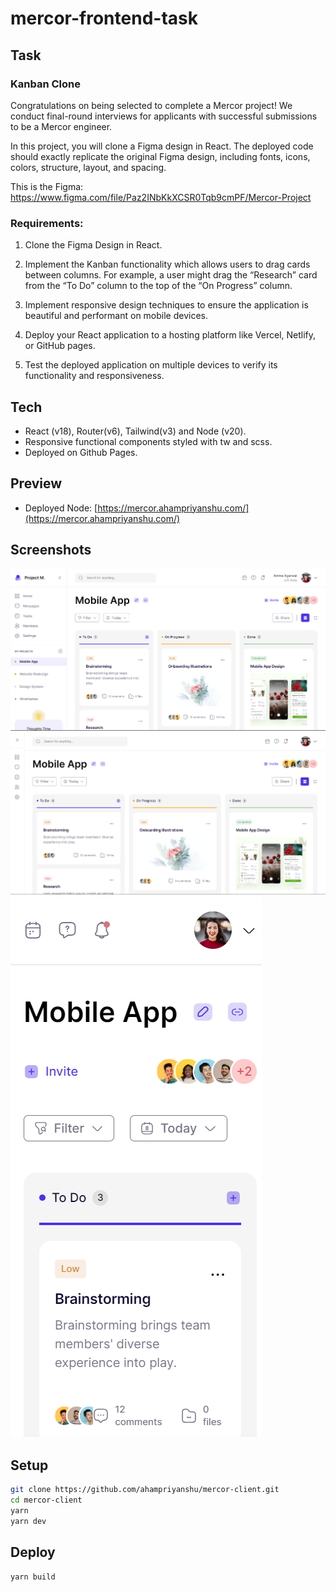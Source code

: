# mercor-frontend-task

## Task

### Kanban Clone

Congratulations on being selected to complete a Mercor project! We conduct final-round interviews for applicants with successful submissions to be a Mercor engineer.

In this project, you will clone a Figma design in React. The deployed code should exactly replicate the original Figma design, including fonts, icons, colors, structure, layout, and spacing.

This is the Figma: https://www.figma.com/file/Paz2INbKkXCSR0Tqb9cmPF/Mercor-Project

### Requirements:

1. Clone the Figma Design in React.

1. Implement the Kanban functionality which allows users to drag cards between columns. For example, a user might drag the “Research” card from the “To Do” column to the top of the “On Progress” column.

1. Implement responsive design techniques to ensure the application is beautiful and performant on mobile devices.

1. Deploy your React application to a hosting platform like Vercel, Netlify, or GitHub pages.

1. Test the deployed application on multiple devices to verify its functionality and responsiveness.

## Tech

- React (v18), Router(v6), Tailwind(v3) and Node (v20).
- Responsive functional components styled with tw and scss.
- Deployed on Github Pages.

## Preview

- Deployed Node: [https://mercor.ahampriyanshu.com/](https://mercor.ahampriyanshu.com/)

## Screenshots

![sm](./public/lg-active.png)
![sm](./public/lg-collapsed.png)
![sm](./public/sm.png)

## Setup

```bash
git clone https://github.com/ahampriyanshu/mercor-client.git
cd mercor-client
yarn
yarn dev
```

## Deploy

```bash
yarn build
```
